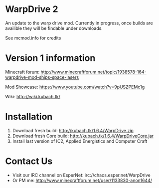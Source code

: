 WarpDrive 2
=========

An update to the warp drive mod. Currently in progress, once builds are availible they will be findable under downloads.

See mcmod.info for credits






Version 1 information
=====================

Minecraft forum:
   http://www.minecraftforum.net/topic/1938578-164-warpdrive-mod-ships-space-lasers
   
Mod Showcase:
   https://www.youtube.com/watch?v=9pUSZPEMc1g
   
Wiki:
   http://wiki.kubach.tk/

Installation
============
1. Download fresh build: http://kubach.tk/1.6.4/WarpDrive.zip
2. Download fresh Core build: http://kubach.tk/1.6.4/WarpDriveCore.jar
3. Install last version of IC2, Applied Energistics and Computer Craft

Contact Us
=============
* Visit our IRC channel on EsperNet: irc://chaos.esper.net/WarpDrive
* Or PM me: http://www.minecraftforum.net/user/1133830-anon1644/
